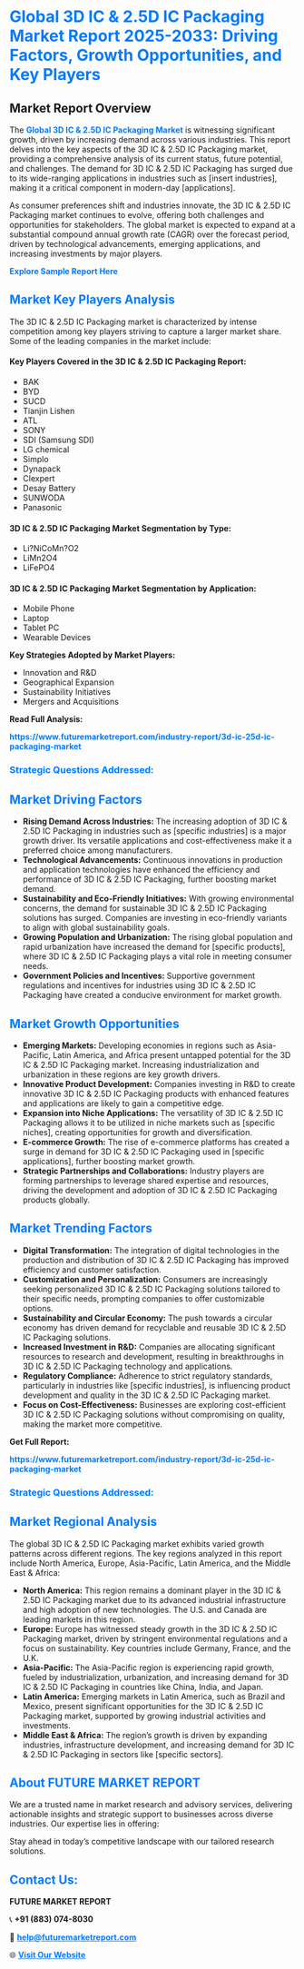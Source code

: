 <h1 style="color: #007BFF;">Global 3D IC & 2.5D IC Packaging Market Report 2025-2033: Driving Factors, Growth Opportunities, and Key Players</h1>

<section id="overview">
<h2>Market Report Overview</h2>
<p>The <a href="https://www.futuremarketreport.com/industry-report/3d-ic-25d-ic-packaging-market" style="color: #007BFF; text-decoration: none;"><strong>Global 3D IC & 2.5D IC Packaging Market</strong></a> is witnessing significant growth, driven by increasing demand across various industries. This report delves into the key aspects of the 3D IC & 2.5D IC Packaging market, providing a comprehensive analysis of its current status, future potential, and challenges. The demand for 3D IC & 2.5D IC Packaging has surged due to its wide-ranging applications in industries such as [insert industries], making it a critical component in modern-day [applications].</p>
<p>As consumer preferences shift and industries innovate, the 3D IC & 2.5D IC Packaging market continues to evolve, offering both challenges and opportunities for stakeholders. The global market is expected to expand at a substantial compound annual growth rate (CAGR) over the forecast period, driven by technological advancements, emerging applications, and increasing investments by major players.</p>
</section>

<section id="overview">
<p><a href="https://www.futuremarketreport.com/request-sample/reportId=35846" style="color: #007BFF; text-decoration: none;"><strong>Explore Sample Report Here</strong></a></p>
</section>

<section id="key-players">
<h2 style="color: #007BFF;">Market Key Players Analysis</h2>
<p>The 3D IC & 2.5D IC Packaging market is characterized by intense competition among key players striving to capture a larger market share. Some of the leading companies in the market include:</p>
<h4>Key Players Covered in the 3D IC & 2.5D IC Packaging Report:</h4>
<ul><li>BAK</li><li>BYD</li><li>SUCD</li><li>Tianjin Lishen</li><li>ATL</li><li>SONY</li><li>SDI (Samsung SDI)</li><li>LG chemical</li><li>Simplo</li><li>Dynapack</li><li>Clexpert</li><li>Desay Battery</li><li>SUNWODA</li><li>Panasonic</li></ul>
<h4>3D IC & 2.5D IC Packaging Market Segmentation by Type:</h4>
<ul><li>Li?NiCoMn?O2</li><li>LiMn2O4</li><li>LiFePO4</li></ul>

<h4>3D IC & 2.5D IC Packaging Market Segmentation by Application:</h4>
<ul><li>Mobile Phone</li><li>Laptop</li><li>Tablet PC</li><li>Wearable Devices</li></ul>
<p><strong>Key Strategies Adopted by Market Players:</strong></p>
<ul>
<li>Innovation and R&D</li>
<li>Geographical Expansion</li>
<li>Sustainability Initiatives</li>
<li>Mergers and Acquisitions</li>
</ul>
</section>

<section>
<p><strong>Read Full Analysis: </strong></p><a href="https://www.futuremarketreport.com/industry-report/3d-ic-25d-ic-packaging-market" style="color: #007BFF; text-decoration: none;"><strong>https://www.futuremarketreport.com/industry-report/3d-ic-25d-ic-packaging-market</strong></a>
<h3 style="color: #007BFF;">Strategic Questions Addressed:</h3>
</section>

<section id="driving-factors">
<h2 style="color: #007BFF;">Market Driving Factors</h2>
<ul>
<li><strong>Rising Demand Across Industries:</strong> The increasing adoption of 3D IC & 2.5D IC Packaging in industries such as [specific industries] is a major growth driver. Its versatile applications and cost-effectiveness make it a preferred choice among manufacturers.</li>
<li><strong>Technological Advancements:</strong> Continuous innovations in production and application technologies have enhanced the efficiency and performance of 3D IC & 2.5D IC Packaging, further boosting market demand.</li>
<li><strong>Sustainability and Eco-Friendly Initiatives:</strong> With growing environmental concerns, the demand for sustainable 3D IC & 2.5D IC Packaging solutions has surged. Companies are investing in eco-friendly variants to align with global sustainability goals.</li>
<li><strong>Growing Population and Urbanization:</strong> The rising global population and rapid urbanization have increased the demand for [specific products], where 3D IC & 2.5D IC Packaging plays a vital role in meeting consumer needs.</li>
<li><strong>Government Policies and Incentives:</strong> Supportive government regulations and incentives for industries using 3D IC & 2.5D IC Packaging have created a conducive environment for market growth.</li>
</ul>
</section>

<section id="growth-opportunities">
<h2 style="color: #007BFF;">Market Growth Opportunities</h2>
<ul>
<li><strong>Emerging Markets:</strong> Developing economies in regions such as Asia-Pacific, Latin America, and Africa present untapped potential for the 3D IC & 2.5D IC Packaging market. Increasing industrialization and urbanization in these regions are key growth drivers.</li>
<li><strong>Innovative Product Development:</strong> Companies investing in R&D to create innovative 3D IC & 2.5D IC Packaging products with enhanced features and applications are likely to gain a competitive edge.</li>
<li><strong>Expansion into Niche Applications:</strong> The versatility of 3D IC & 2.5D IC Packaging allows it to be utilized in niche markets such as [specific niches], creating opportunities for growth and diversification.</li>
<li><strong>E-commerce Growth:</strong> The rise of e-commerce platforms has created a surge in demand for 3D IC & 2.5D IC Packaging used in [specific applications], further boosting market growth.</li>
<li><strong>Strategic Partnerships and Collaborations:</strong> Industry players are forming partnerships to leverage shared expertise and resources, driving the development and adoption of 3D IC & 2.5D IC Packaging products globally.</li>
</ul>
</section>

<section id="trending-factors">
<h2 style="color: #007BFF;">Market Trending Factors</h2>
<ul>
<li><strong>Digital Transformation:</strong> The integration of digital technologies in the production and distribution of 3D IC & 2.5D IC Packaging has improved efficiency and customer satisfaction.</li>
<li><strong>Customization and Personalization:</strong> Consumers are increasingly seeking personalized 3D IC & 2.5D IC Packaging solutions tailored to their specific needs, prompting companies to offer customizable options.</li>
<li><strong>Sustainability and Circular Economy:</strong> The push towards a circular economy has driven demand for recyclable and reusable 3D IC & 2.5D IC Packaging solutions.</li>
<li><strong>Increased Investment in R&D:</strong> Companies are allocating significant resources to research and development, resulting in breakthroughs in 3D IC & 2.5D IC Packaging technology and applications.</li>
<li><strong>Regulatory Compliance:</strong> Adherence to strict regulatory standards, particularly in industries like [specific industries], is influencing product development and quality in the 3D IC & 2.5D IC Packaging market.</li>
<li><strong>Focus on Cost-Effectiveness:</strong> Businesses are exploring cost-efficient 3D IC & 2.5D IC Packaging solutions without compromising on quality, making the market more competitive.</li>
</ul>
</section>

<section>
<p><strong>Get Full Report: </strong></p><a href="https://www.futuremarketreport.com/industry-report/3d-ic-25d-ic-packaging-market" style="color: #007BFF; text-decoration: none;"><strong>https://www.futuremarketreport.com/industry-report/3d-ic-25d-ic-packaging-market</strong></a>
<h3 style="color: #007BFF;">Strategic Questions Addressed:</h3>
</section>


<section id="regional-analysis">
<h2 style="color: #007BFF;">Market Regional Analysis</h2>
<p>The global 3D IC & 2.5D IC Packaging market exhibits varied growth patterns across different regions. The key regions analyzed in this report include North America, Europe, Asia-Pacific, Latin America, and the Middle East & Africa:</p>
<ul>
<li><strong>North America:</strong> This region remains a dominant player in the 3D IC & 2.5D IC Packaging market due to its advanced industrial infrastructure and high adoption of new technologies. The U.S. and Canada are leading markets in this region.</li>
<li><strong>Europe:</strong> Europe has witnessed steady growth in the 3D IC & 2.5D IC Packaging market, driven by stringent environmental regulations and a focus on sustainability. Key countries include Germany, France, and the U.K.</li>
<li><strong>Asia-Pacific:</strong> The Asia-Pacific region is experiencing rapid growth, fueled by industrialization, urbanization, and increasing demand for 3D IC & 2.5D IC Packaging in countries like China, India, and Japan.</li>
<li><strong>Latin America:</strong> Emerging markets in Latin America, such as Brazil and Mexico, present significant opportunities for the 3D IC & 2.5D IC Packaging market, supported by growing industrial activities and investments.</li>
<li><strong>Middle East & Africa:</strong> The region’s growth is driven by expanding industries, infrastructure development, and increasing demand for 3D IC & 2.5D IC Packaging in sectors like [specific sectors].</li>
</ul>
</section>

<footer>
<h2 style="color: #007BFF;">About FUTURE MARKET REPORT</h2>
<p>We are a trusted name in market research and advisory services, delivering actionable insights and strategic support to businesses across diverse industries. Our expertise lies in offering:</p>

<p>Stay ahead in today’s competitive landscape with our tailored research solutions.</p>

<h2 style="color: #007BFF;">Contact Us:</h2>
<p><strong>FUTURE MARKET REPORT</strong></p>
<p>📞 <strong>+91 (883) 074-8030</strong></p>
<p>📧 <strong><a href="mailto:help@futuremarketreport.com" style="color: #007BFF;">help@futuremarketreport.com</a></strong></p>
<p>🌐 <strong><a href="https://www.futuremarketreport.com/" style="color: #007BFF;">Visit Our Website</a></strong></p>
</footer>